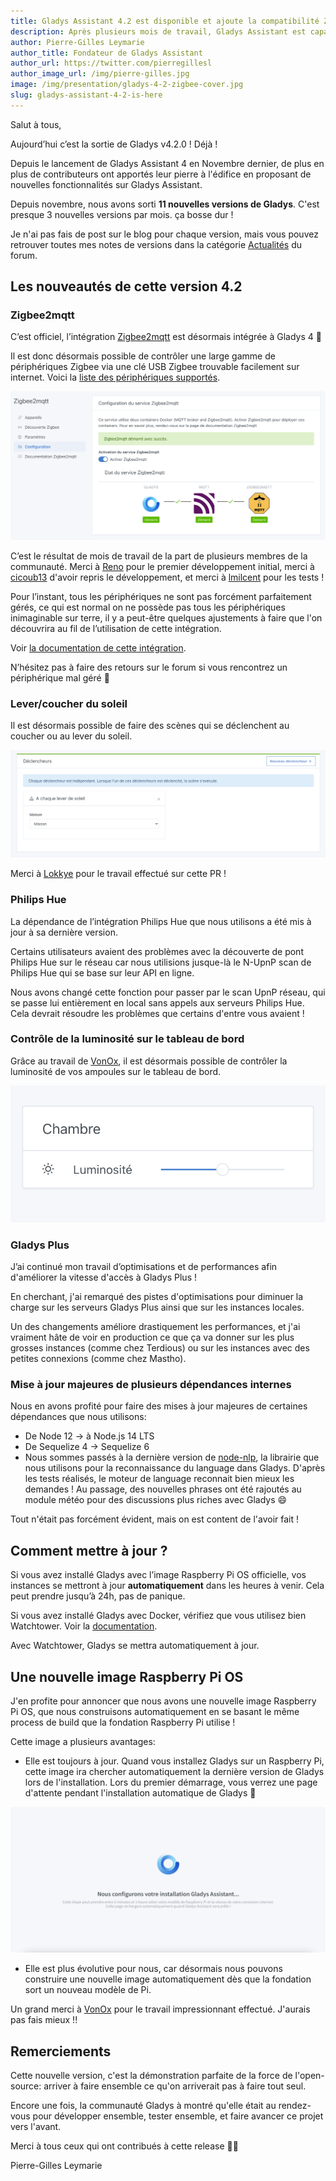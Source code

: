 ```yaml
---
title: Gladys Assistant 4.2 est disponible et ajoute la compatibilité Zigbee2mqtt !
description: Après plusieurs mois de travail, Gladys Assistant est capable de gérer les périphériques Zigbee
author: Pierre-Gilles Leymarie
author_title: Fondateur de Gladys Assistant
author_url: https://twitter.com/pierregillesl
author_image_url: /img/pierre-gilles.jpg
image: /img/presentation/gladys-4-2-zigbee-cover.jpg
slug: gladys-assistant-4-2-is-here
---
```


Salut à tous,

Aujourd’hui c’est la sortie de Gladys v4.2.0 ! Déjà !

Depuis le lancement de Gladys Assistant 4 en Novembre dernier, de plus en plus de contributeurs ont apportés leur pierre à l'édifice en proposant de nouvelles fonctionnalités sur Gladys Assistant.

Depuis novembre, nous avons sorti **11 nouvelles versions de Gladys**. C'est presque 3 nouvelles versions par mois. ça bosse dur !

Je n'ai pas fais de post sur le blog pour chaque version, mais vous pouvez retrouver toutes mes notes de versions dans la catégorie [Actualités](https://community.gladysassistant.com/c/francais/news/30) du forum.

## Les nouveautés de cette version 4.2

### Zigbee2mqtt

C’est officiel, l’intégration [Zigbee2mqtt](https://www.zigbee2mqtt.io/) est désormais intégrée à Gladys 4 🚀

Il est donc désormais possible de contrôler une large gamme de périphériques Zigbee via une clé USB Zigbee trouvable facilement sur internet. Voici la [liste des périphériques supportés](https://www.zigbee2mqtt.io/information/supported_devices.html).

![Zigbee2Mqtt Gladys Assistant](../../../static/img/articles/fr/gladys-4-2/zigbee2mqtt.png)

C’est le résultat de mois de travail de la part de plusieurs membres de la communauté. Merci à [Reno](https://community.gladysassistant.com/u/reno/summary) pour le premier développement initial, merci à [cicoub13](https://community.gladysassistant.com/u/cicoub13/summary) d'avoir repris le développement, et merci à [lmilcent](https://community.gladysassistant.com/u/lmilcent/summary) pour les tests !

Pour l’instant, tous les périphériques ne sont pas forcément parfaitement gérés, ce qui est normal on ne possède pas tous les périphériques inimaginable sur terre, il y a peut-être quelques ajustements à faire que l'on découvrira au fil de l’utilisation de cette intégration.

Voir [la documentation de cette intégration](/fr/docs/integrations/zigbee2mqtt).

N’hésitez pas à faire des retours sur le forum si vous rencontrez un périphérique mal géré 🙂

### Lever/coucher du soleil

Il est désormais possible de faire des scènes qui se déclenchent au coucher ou au lever du soleil.

![Lever du soleil](../../../static/img/articles/fr/gladys-4-2/lever-du-soleil.png)

Merci à [Lokkye](https://community.gladysassistant.com/u/lokkye/summary) pour le travail effectué sur cette PR !

### Philips Hue

La dépendance de l’intégration Philips Hue que nous utilisons a été mis à jour à sa dernière version.

Certains utilisateurs avaient des problèmes avec la découverte de pont Philips Hue sur le réseau car nous utilisions jusque-là le N-UpnP scan de Philips Hue qui se base sur leur API en ligne.

Nous avons changé cette fonction pour passer par le scan UpnP réseau, qui se passe lui entièrement en local sans appels aux serveurs Philips Hue. Cela devrait résoudre les problèmes que certains d'entre vous avaient !

### Contrôle de la luminosité sur le tableau de bord

Grâce au travail de [VonOx](https://community.gladysassistant.com/u/vonox/summary), il est désormais possible de contrôler la luminosité de vos ampoules sur le tableau de bord.

![Luminosité](../../../static/img/articles/fr/gladys-4-2/luminosite.png)

### Gladys Plus

J’ai continué mon travail d’optimisations et de performances afin d'améliorer la vitesse d'accès à Gladys Plus !

En cherchant, j'ai remarqué des pistes d'optimisations pour diminuer la charge sur les serveurs Gladys Plus ainsi que sur les instances locales.

Un des changements améliore drastiquement les performances, et j'ai vraiment hâte de voir en production ce que ça va donner sur les plus grosses instances (comme chez Terdious) ou sur les instances avec des petites connexions (comme chez Mastho).

### Mise à jour majeures de plusieurs dépendances internes

Nous en avons profité pour faire des mises à jour majeures de certaines dépendances que nous utilisons:

- De Node 12 -> à Node.js 14 LTS
- De Sequelize 4 -> Sequelize 6
- Nous sommes passés à la dernière version de [node-nlp](https://github.com/axa-group/nlp.js), la librairie que nous utilisons pour la reconnaissance du language dans Gladys. D'après les tests réalisés, le moteur de language reconnait bien mieux les demandes ! Au passage, des nouvelles phrases ont été rajoutés au module météo pour des discussions plus riches avec Gladys 😄

Tout n'était pas forcément évident, mais on est content de l'avoir fait !

## Comment mettre à jour ?

Si vous avez installé Gladys avec l’image Raspberry Pi OS officielle, vos instances se mettront à jour **automatiquement** dans les heures à venir. Cela peut prendre jusqu’à 24h, pas de panique.

Si vous avez installé Gladys avec Docker, vérifiez que vous utilisez bien Watchtower. Voir la [documentation](/fr/docs/installation/docker#mise-à-jour-automatique-avec-watchtower).

Avec Watchtower, Gladys se mettra automatiquement à jour.

## Une nouvelle image Raspberry Pi OS

J'en profite pour annoncer que nous avons une nouvelle image Raspberry Pi OS, que nous construisons automatiquement en se basant le même process de build que la fondation Raspberry Pi utilise !

Cette image a plusieurs avantages:

- Elle est toujours à jour. Quand vous installez Gladys sur un Raspberry Pi, cette image ira chercher automatiquement la dernière version de Gladys lors de l'installation. Lors du premier démarrage, vous verrez une page d'attente pendant l'installation automatique de Gladys 🙂

![Nouvelle image Raspberry Pi OS](../../../static/img/articles/fr/gladys-4-2/nouvelle-image.png)

- Elle est plus évolutive pour nous, car désormais nous pouvons construire une nouvelle image automatiquement dès que la fondation sort un nouveau modèle de Pi.

Un grand merci à [VonOx](https://community.gladysassistant.com/u/vonox/summary) pour le travail impressionnant effectué. J'aurais pas fais mieux !!

## Remerciements

Cette nouvelle version, c'est la démonstration parfaite de la force de l'open-source: arriver à faire ensemble ce qu'on arriverait pas à faire tout seul.

Encore une fois, la communauté Gladys à montré qu'elle était au rendez-vous pour développer ensemble, tester ensemble, et faire avancer ce projet vers l'avant.

Merci à tous ceux qui ont contribués à cette release 👏👏

Pierre-Gilles Leymarie
